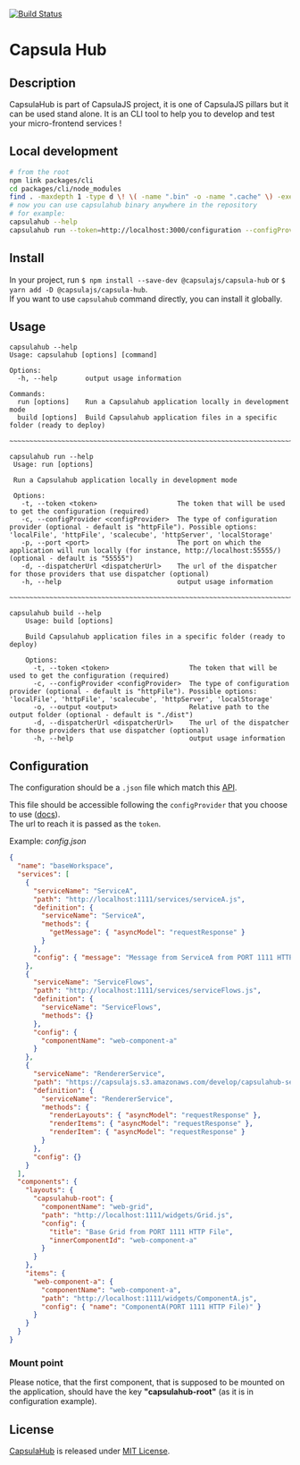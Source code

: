 [![Build Status](https://travis-ci.com/capsulajs/capsulahub.svg?branch=develop)](https://travis-ci.com/capsulajs/capsulahub)

# Capsula Hub

## Description

CapsulaHub is part of CapsulaJS project, it is one of CapsulaJS pillars but it can be used stand alone.
It is an CLI tool to help you to develop and test your micro-frontend services !

## Local development

```bash
# from the root
npm link packages/cli
cd packages/cli/node_modules
find . -maxdepth 1 -type d \! \( -name ".bin" -o -name ".cache" \) -exec rm -rf "{}" \;
# now you can use capsulahub binary anywhere in the repository
# for example:
capsulahub --help
capsulahub run --token=http://localhost:3000/configuration --configProvider=httpFile --port=8888
```

## Install

In your project, run `$ npm install --save-dev @capsulajs/capsula-hub` or `$ yarn add -D @capsulajs/capsula-hub`.  
If you want to use `capsulahub` command directly, you can install it globally.

## Usage

```shell
capsulahub --help
Usage: capsulahub [options] [command]

Options:
  -h, --help       output usage information

Commands:
  run [options]    Run a Capsulahub application locally in development mode
  build [options]  Build Capsulahub application files in a specific folder (ready to deploy)

~~~~~~~~~~~~~~~~~~~~~~~~~~~~~~~~~~~~~~~~~~~~~~~~~~~~~~~~~~~~~~~~~~~~~~~~~~~~~~~~~~~~~~~~~~~~~~~~~

capsulahub run --help
 Usage: run [options]
 
 Run a Capsulahub application locally in development mode
 
 Options:
   -t, --token <token>                    The token that will be used to get the configuration (required)
   -c, --configProvider <configProvider>  The type of configuration provider (optional - default is "httpFile"). Possible options: 'localFile', 'httpFile', 'scalecube', 'httpServer', 'localStorage'
   -p, --port <port>                      The port on which the application will run locally (for instance, http://localhost:55555/) (optional - default is "55555")
   -d, --dispatcherUrl <dispatcherUrl>    The url of the dispatcher for those providers that use dispatcher (optional)
   -h, --help                             output usage information

~~~~~~~~~~~~~~~~~~~~~~~~~~~~~~~~~~~~~~~~~~~~~~~~~~~~~~~~~~~~~~~~~~~~~~~~~~~~~~~~~~~~~~~~~~~~~~~~~

capsulahub build --help
    Usage: build [options]
    
    Build Capsulahub application files in a specific folder (ready to deploy)
    
    Options:
      -t, --token <token>                    The token that will be used to get the configuration (required)
      -c, --configProvider <configProvider>  The type of configuration provider (optional - default is "httpFile"). Possible options: 'localFile', 'httpFile', 'scalecube', 'httpServer', 'localStorage'
      -o, --output <output>                  Relative path to the output folder (optional - default is "./dist")
      -d, --dispatcherUrl <dispatcherUrl>    The url of the dispatcher for those providers that use dispatcher (optional)
      -h, --help                             output usage information
```

## Configuration

The configuration should be a `.json` file which
match this [API](https://github.com/capsulajs/capsulahub-core/blob/develop/packages/workspace/src/api/WorkspaceConfig.ts).

This file should be accessible following the `configProvider` that you choose to use 
([docs](https://github.com/capsulajs/capsulahub/tree/develop/packages/service-configuration)).  
The url to reach it is passed as the `token`.

Example: _config.json_

```json
{
  "name": "baseWorkspace",
  "services": [
    {
      "serviceName": "ServiceA",
      "path": "http://localhost:1111/services/serviceA.js",
      "definition": {
        "serviceName": "ServiceA",
        "methods": {
          "getMessage": { "asyncModel": "requestResponse" }
        }
      },
      "config": { "message": "Message from ServiceA from PORT 1111 HTTP File" }
    },
    {
      "serviceName": "ServiceFlows",
      "path": "http://localhost:1111/services/serviceFlows.js",
      "definition": {
        "serviceName": "ServiceFlows",
        "methods": {}
      },
      "config": {
        "componentName": "web-component-a"
      }
    },
    {
      "serviceName": "RendererService",
      "path": "https://capsulajs.s3.amazonaws.com/develop/capsulahub-service-renderer/index.js",
      "definition": {
        "serviceName": "RendererService",
        "methods": {
          "renderLayouts": { "asyncModel": "requestResponse" },
          "renderItems": { "asyncModel": "requestResponse" },
          "renderItem": { "asyncModel": "requestResponse" }
        }
      },
      "config": {}
    }
  ],
  "components": {
    "layouts": {
      "capsulahub-root": {
        "componentName": "web-grid",
        "path": "http://localhost:1111/widgets/Grid.js",
        "config": {
          "title": "Base Grid from PORT 1111 HTTP File",
          "innerComponentId": "web-component-a"
        }
      }
    },
    "items": {
      "web-component-a": {
        "componentName": "web-component-a",
        "path": "http://localhost:1111/widgets/ComponentA.js",
        "config": { "name": "ComponentA(PORT 1111 HTTP File)" }
      }
    }
  }
}
```

### Mount point

Please notice, that the first component, that is supposed to be mounted on the application, should
have the key **"capsulahub-root"** (as it is in configuration example).

<!-- To put back later for local dev
Run it locally
--------------
|        What to do    |   Command   |
|----------------------|-------------|
| To run the linter:   | `yarn lint` |
| To run the tests:    | `yarn test` |
| To generate the doc: | `yarn doc`  |


Development
-----------
- Clone the project then do `yarn` or `npm i`
- Create a `capsulahub.json` file at the root with the following structure:
    ```json
    {
      "token": "your_token"
    }
    ```
- Run `yarn start` or `npm run start`.
-->

## License

[CapsulaHub](https://github.com/capsulajs/capsula-hub) is released under [MIT License](./LICENSE).
